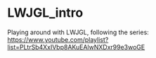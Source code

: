 # LWJGL_intro
Playing around with LWJGL, following the series: https://www.youtube.com/playlist?list=PLtrSb4XxIVbp8AKuEAlwNXDxr99e3woGE
